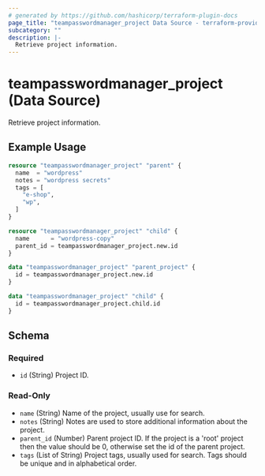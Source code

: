 ```yaml
---
# generated by https://github.com/hashicorp/terraform-plugin-docs
page_title: "teampasswordmanager_project Data Source - terraform-provider-teampasswordmanager"
subcategory: ""
description: |-
  Retrieve project information.
---
```


# teampasswordmanager_project (Data Source)

Retrieve project information.

## Example Usage

```terraform
resource "teampasswordmanager_project" "parent" {
  name  = "wordpress"
  notes = "wordpress secrets"
  tags = [
    "e-shop",
    "wp",
  ]
}

resource "teampasswordmanager_project" "child" {
  name      = "wordpress-copy"
  parent_id = teampasswordmanager_project.new.id
}

data "teampasswordmanager_project" "parent_project" {
  id = teampasswordmanager_project.new.id
}

data "teampasswordmanager_project" "child" {
  id = teampasswordmanager_project.child.id
}
```

<!-- schema generated by tfplugindocs -->
## Schema

### Required

- `id` (String) Project ID.

### Read-Only

- `name` (String) Name of the project, usually use for search.
- `notes` (String) Notes are used to store additional information about the project.
- `parent_id` (Number) Parent project ID. If the project is a 'root' project then the value should be 0, otherwise set the id of the parent project.
- `tags` (List of String) Project tags, usually used for search. Tags should be unique and in alphabetical order.
